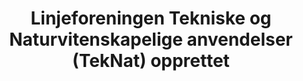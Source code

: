 ---
title: Linjeforeningen Tekniske og Naturvitenskapelige anvendelser (TekNat) opprettet
tags: teknat
year: 2011
sources:
  - http://www.mn.uio.no/ifi/livet-rundt-studiene/organisasjoner/teknat.html Tekniske og Naturvitenskapelige anvendelser (TekNat) - Institutt for informatikk
view: none
---